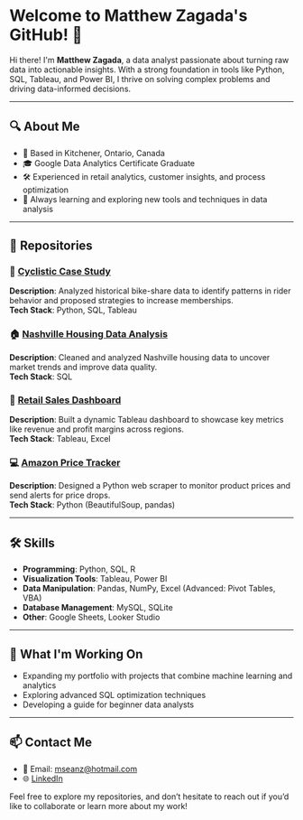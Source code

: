 # Welcome to Matthew Zagada's GitHub! 👋

Hi there! I'm **Matthew Zagada**, a data analyst passionate about turning raw data into actionable insights. With a strong foundation in tools like Python, SQL, Tableau, and Power BI, I thrive on solving complex problems and driving data-informed decisions.

---

## 🔍 **About Me**

- 📍 Based in Kitchener, Ontario, Canada  
- 🎓 Google Data Analytics Certificate Graduate  
- 🛠️ Experienced in retail analytics, customer insights, and process optimization  
- 🌟 Always learning and exploring new tools and techniques in data analysis  

---

## 📂 **Repositories**

### 🚴 **[Cyclistic Case Study](#)**  
**Description**: Analyzed historical bike-share data to identify patterns in rider behavior and proposed strategies to increase memberships.  
**Tech Stack**: Python, SQL, Tableau  

### 🏠 **[Nashville Housing Data Analysis](#)**  
**Description**: Cleaned and analyzed Nashville housing data to uncover market trends and improve data quality.  
**Tech Stack**: SQL  

### 🛒 **[Retail Sales Dashboard](#)**  
**Description**: Built a dynamic Tableau dashboard to showcase key metrics like revenue and profit margins across regions.  
**Tech Stack**: Tableau, Excel  

### 💻 **[Amazon Price Tracker](#)**  
**Description**: Designed a Python web scraper to monitor product prices and send alerts for price drops.  
**Tech Stack**: Python (BeautifulSoup, pandas)  

---

## 🛠️ **Skills**

- **Programming**: Python, SQL, R  
- **Visualization Tools**: Tableau, Power BI  
- **Data Manipulation**: Pandas, NumPy, Excel (Advanced: Pivot Tables, VBA)  
- **Database Management**: MySQL, SQLite  
- **Other**: Google Sheets, Looker Studio  

---

## 🌱 **What I'm Working On**

- Expanding my portfolio with projects that combine machine learning and analytics  
- Exploring advanced SQL optimization techniques  
- Developing a guide for beginner data analysts  

---

## 📫 **Contact Me**

- 📧 Email: mseanz@hotmail.com  
- 🌐 [LinkedIn](https://www.linkedin.com/in/matthew-zagada-772252292)  

Feel free to explore my repositories, and don’t hesitate to reach out if you’d like to collaborate or learn more about my work!
